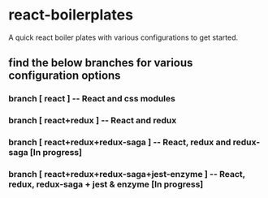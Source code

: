 # react-boilerplates
A quick react boiler plates with various configurations to get started.

## find the below branches for various configuration options

### branch [ react ] -- React and css modules

### branch [ react+redux ] -- React and redux

### branch [ react+redux+redux-saga ] -- React, redux and redux-saga [In progress]

### branch [ react+redux+redux-saga+jest-enzyme ] -- React, redux, redux-saga + jest & enzyme [In progress]

